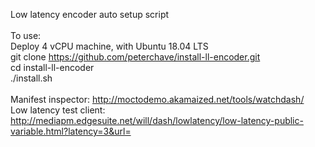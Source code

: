 Low latency encoder auto setup script<br>
<br>
To use:<br>
Deploy 4 vCPU machine, with Ubuntu 18.04 LTS<br>
git clone https://github.com/peterchave/install-ll-encoder.git<br>
cd install-ll-encoder<br>
./install.sh<br>
<br>
Manifest inspector: http://moctodemo.akamaized.net/tools/watchdash/<br>
Low latency test client: http://mediapm.edgesuite.net/will/dash/lowlatency/low-latency-public-variable.html?latency=3&url=
